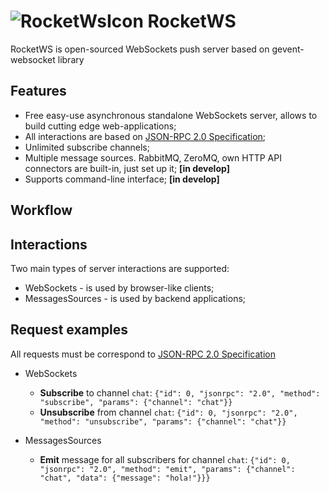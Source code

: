![RocketWsIcon](https://cdn2.iconfinder.com/data/icons/windows-8-metro-style/48/rocket.png) RocketWS
====================================================================================================

RocketWS is open-sourced WebSockets push server based on gevent-websocket library


Features
---------

* Free easy-use asynchronous standalone WebSockets server, allows to build cutting edge web-applications;
* All interactions are based on [JSON-RPC 2.0 Specification](http://www.jsonrpc.org/specification); 
* Unlimited subscribe channels;
* Multiple message sources. RabbitMQ, ZeroMQ, own HTTP API connectors are built-in, just set up it; **[in develop]**
* Supports command-line interface; **[in develop]**


Workflow
---------


Interactions
------------
Two main types of server interactions are supported:

* WebSockets - is used by browser-like clients;
* MessagesSources - is used by backend applications;


Request examples
----------------
All requests must be correspond to [JSON-RPC 2.0 Specification](http://www.jsonrpc.org/specification)

* WebSockets
  * **Subscribe** to channel `chat`: ```{"id": 0, "jsonrpc": "2.0", "method": "subscribe", "params": {"channel": "chat"}}```
  * **Unsubscribe** from channel `chat`: ```{"id": 0, "jsonrpc": "2.0", "method": "unsubscribe", "params": {"channel": "chat"}}```
    

* MessagesSources
  * **Emit** message for all subscribers for channel `chat`: ```{"id": 0, "jsonrpc": "2.0", "method": "emit", "params": {"channel": "chat", "data": {"message": "hola!"}}}```

